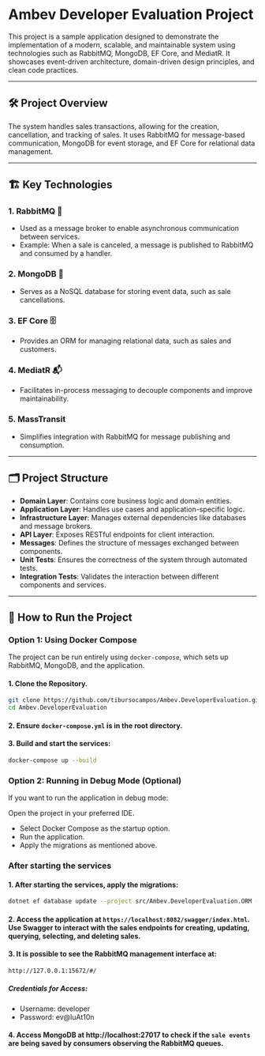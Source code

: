 # Ambev Developer Evaluation Project

This project is a sample application designed to demonstrate the implementation of a modern, scalable, and maintainable system using technologies such as RabbitMQ, MongoDB, EF Core, and MediatR. It showcases event-driven architecture, domain-driven design principles, and clean code practices.

---

## 🛠️ Project Overview

The system handles sales transactions, allowing for the creation, cancellation, and tracking of sales. It uses RabbitMQ for message-based communication, MongoDB for event storage, and EF Core for relational data management.

---

## 🏗️ Key Technologies

### 1. **RabbitMQ** 🐇

- Used as a message broker to enable asynchronous communication between services.
- Example: When a sale is canceled, a message is published to RabbitMQ and consumed by a handler.

### 2. **MongoDB** 🍃

- Serves as a NoSQL database for storing event data, such as sale cancellations.

### 3. **EF Core** 🗄️

- Provides an ORM for managing relational data, such as sales and customers.

### 4. **MediatR** 📬

- Facilitates in-process messaging to decouple components and improve maintainability.

### 5. **MassTransit**

- Simplifies integration with RabbitMQ for message publishing and consumption.

---

## 🗂️ Project Structure

- **Domain Layer**: Contains core business logic and domain entities.
- **Application Layer**: Handles use cases and application-specific logic.
- **Infrastructure Layer**: Manages external dependencies like databases and message brokers.
- **API Layer**: Exposes RESTful endpoints for client interaction.
- **Messages**: Defines the structure of messages exchanged between components.
- **Unit Tests**: Ensures the correctness of the system through automated tests.
- **Integration Tests**: Validates the interaction between different components and services.

---

## 🚀 How to Run the Project

### Option 1: Using Docker Compose

The project can be run entirely using `docker-compose`, which sets up RabbitMQ, MongoDB, and the application.

#### 1. Clone the Repository.
```bash
git clone https://github.com/tibursocampos/Ambev.DeveloperEvaluation.git
cd Ambev.DeveloperEvaluation
```

#### 2. Ensure `docker-compose.yml` is in the root directory.
#### 3. Build and start the services:
   ```bash
   docker-compose up --build
   ```

### Option 2: Running in Debug Mode (Optional)

If you want to run the application in debug mode:

Open the project in your preferred IDE.
- Select Docker Compose as the startup option.
- Run the application.
- Apply the migrations as mentioned above.

### After starting the services

#### 1. After starting the services, apply the migrations:
   ```bash
   dotnet ef database update --project src/Ambev.DeveloperEvaluation.ORM --startup-project src/Ambev.DeveloperEvaluation.WebApi --context DefaultContext --connection "Host=localhost;Port=5432;Database=developer_evaluation;Username=developer;Password=ev@luAt10n;Pooling=true;"
   ```
#### 2. Access the application at `https://localhost:8082/swagger/index.html`. Use Swagger to interact with the sales endpoints for creating, updating, querying, selecting, and deleting sales.
#### 3. It is possible to see the RabbitMQ management interface at:
```bash 
http://127.0.0.1:15672/#/
```
##### Credentials for Access:

- Username: developer
- Password: ev@luAt10n

#### 4. Access MongoDB at http://localhost:27017 to check if the `sale events` are being saved by consumers observing the RabbitMQ queues.
